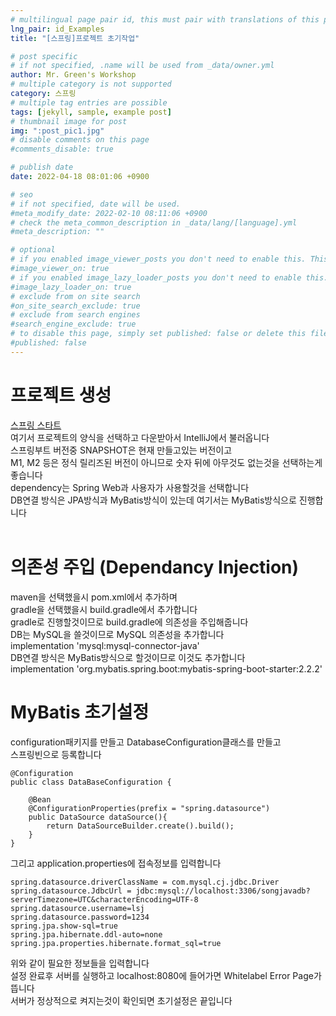```yaml
---
# multilingual page pair id, this must pair with translations of this page. (This name must be unique)
lng_pair: id_Examples
title: "[스프링]프로젝트 초기작업"

# post specific
# if not specified, .name will be used from _data/owner.yml
author: Mr. Green's Workshop
# multiple category is not supported
category: 스프링
# multiple tag entries are possible
tags: [jekyll, sample, example post]
# thumbnail image for post
img: ":post_pic1.jpg"
# disable comments on this page
#comments_disable: true

# publish date
date: 2022-04-18 08:01:06 +0900

# seo
# if not specified, date will be used.
#meta_modify_date: 2022-02-10 08:11:06 +0900
# check the meta_common_description in _data/lang/[language].yml
#meta_description: ""

# optional
# if you enabled image_viewer_posts you don't need to enable this. This is only if image_viewer_posts = false
#image_viewer_on: true
# if you enabled image_lazy_loader_posts you don't need to enable this. This is only if image_lazy_loader_posts = false
#image_lazy_loader_on: true
# exclude from on site search
#on_site_search_exclude: true
# exclude from search engines
#search_engine_exclude: true
# to disable this page, simply set published: false or delete this file
#published: false
---
```


<!-- outline-start -->

<!-- outline-end -->

# 프로젝트 생성
[스프링 스타트](https://start.spring.io/)   
여기서 프로젝트의 양식을 선택하고 다운받아서 IntelliJ에서 불러옵니다   
스프링부트 버전중 SNAPSHOT은 현재 만들고있는 버전이고   
M1, M2 등은 정식 릴리즈된 버전이 아니므로 숫자 뒤에 아무것도 없는것을 선택하는게 좋습니다   
dependency는 Spring Web과 사용자가 사용할것을 선택합니다      
DB연결 방식은 JPA방식과 MyBatis방식이 있는데 여기서는 MyBatis방식으로 진행합니다<br/><br/>

# 의존성 주입 (Dependancy Injection)
maven을 선택했을시 pom.xml에서 추가하며   
gradle을 선택했을시 build.gradle에서 추가합니다   
gradle로 진행할것이므로 build.gradle에 의존성을 주입해줍니다   
DB는 MySQL을 쓸것이므로 MySQL 의존성을 추가합니다   
implementation 'mysql:mysql-connector-java'   
DB연결 방식은 MyBatis방식으로 할것이므로 이것도 추가합니다   
implementation 'org.mybatis.spring.boot:mybatis-spring-boot-starter:2.2.2'

# MyBatis 초기설정
configuration패키지를 만들고 DatabaseConfiguration클래스를 만들고   
스프링빈으로 등록합니다   
```
@Configuration
public class DataBaseConfiguration {

    @Bean
    @ConfigurationProperties(prefix = "spring.datasource")
    public DataSource dataSource(){
        return DataSourceBuilder.create().build();
    }
}   
```
그리고 application.properties에 접속정보를 입력합니다  
```
spring.datasource.driverClassName = com.mysql.cj.jdbc.Driver   
spring.datasource.JdbcUrl = jdbc:mysql://localhost:3306/songjavadb?serverTimezone=UTC&characterEncoding=UTF-8   
spring.datasource.username=lsj   
spring.datasource.password=1234   
spring.jpa.show-sql=true   
spring.jpa.hibernate.ddl-auto=none   
spring.jpa.properties.hibernate.format_sql=true    
```
위와 같이 필요한 정보들을 입력합니다  
설정 완료후 서버를 실행하고 localhost:8080에 들어가면 Whitelabel Error Page가 뜹니다   
서버가 정상적으로 켜지는것이 확인되면 초기설정은 끝입니다   

